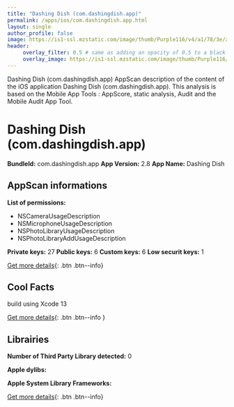 ```yaml
---
title: "Dashing Dish (com.dashingdish.app)"
permalink: /apps/ios/com.dashingdish.app.html
layout: single
author_profile: false
image: https://is1-ssl.mzstatic.com/image/thumb/Purple116/v4/a1/78/3e/a1783e7f-3a4f-d8d1-eb31-71a6000fda8b/AppIcon-1x_U007emarketing-0-5-0-0-85-220.png/512x512bb.jpg
header: 
     overlay_filter: 0.5 # same as adding an opacity of 0.5 to a black background
     overlay_image: https://is1-ssl.mzstatic.com/image/thumb/Purple116/v4/a1/78/3e/a1783e7f-3a4f-d8d1-eb31-71a6000fda8b/AppIcon-1x_U007emarketing-0-5-0-0-85-220.png/512x512bb.jpg
---
```

Dashing Dish (com.dashingdish.app) AppScan description of the content of the iOS application Dashing Dish (com.dashingdish.app). This analysis is based on the Mobile App Tools : AppScore, static analysis, Audit and the Mobile Audit App Tool.

# Dashing Dish (com.dashingdish.app)

**BundleId:** com.dashingdish.app
**App Version:** 2.8
**App Name:** Dashing Dish


## AppScan informations 

**List of permissions:** 
- NSCameraUsageDescription
- NSMicrophoneUsageDescription
- NSPhotoLibraryUsageDescription
- NSPhotoLibraryAddUsageDescription
  
  
**Private keys:** 27
**Public keys:** 6
**Custom keys:** 6
**Low securit keys:** 1
  
[Get more details](/pricing.html){: .btn .btn--info}

## Cool Facts

build using Xcode 13
  
[Get more details](/pricing.html){: .btn .btn--info }

## Librairies 
**Number of Third Party Library detected:** 0


**Apple dylibs:**


**Apple System Library Frameworks:**


  
[Get more details](/pricing.html){: .btn .btn--info}

